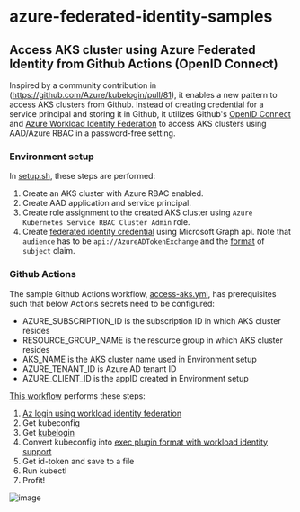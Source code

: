 # azure-federated-identity-samples

## Access AKS cluster using Azure Federated Identity from Github Actions (OpenID Connect)

Inspired by a community contribution in (https://github.com/Azure/kubelogin/pull/81), it enables a new pattern to access AKS clusters from Github. Instead of creating credential for a service principal and storing it in Github, it utilizes Github's [OpenID Connect](https://docs.github.com/en/actions/deployment/security-hardening-your-deployments/configuring-openid-connect-in-azure) and [Azure Workload Identity Federation](https://docs.microsoft.com/en-us/azure/active-directory/develop/workload-identity-federation) to access AKS clusters using AAD/Azure RBAC in a password-free setting.

### Environment setup
In [setup.sh](setup.sh), these steps are performed:

1. Create an AKS cluster with Azure RBAC enabled.
2. Create AAD application and service principal.
3. Create role assignment to the created AKS cluster using `Azure Kubernetes Service RBAC Cluster Admin` role.
4. Create [federated identity credential](https://docs.microsoft.com/en-us/graph/api/application-post-federatedidentitycredentials?view=graph-rest-beta&tabs=http) using Microsoft Graph api. Note that `audience` has to be `api://AzureADTokenExchange` and the [format](https://docs.github.com/en/actions/deployment/security-hardening-your-deployments/about-security-hardening-with-openid-connect#example-subject-claims) of `subject` claim.

### Github Actions
The sample Github Actions workflow, [access-aks.yml](.github/workflows/access-aks.yml), has prerequisites such that below Actions secrets need to be configured:
* AZURE_SUBSCRIPTION_ID is the subscription ID in which AKS cluster resides
* RESOURCE_GROUP_NAME is the resource group in which AKS cluster resides
* AKS_NAME is the AKS cluster name used in Environment setup
* AZURE_TENANT_ID is Azure AD tenant ID
* AZURE_CLIENT_ID is the appID created in Environment setup

[This workflow](.github/workflows/access-aks.yml) performs these steps:
1. [Az login using workload identity federation](https://docs.github.com/en/actions/deployment/security-hardening-your-deployments/configuring-openid-connect-in-azure)
2. Get kubeconfig
3. Get [kubelogin](https://github.com/Azure/kubelogin)
4. Convert kubeconfig into [exec plugin format with workload identity support](https://github.com/Azure/kubelogin#azure-workload-federated-identity-non-interactive)
5. Get id-token and save to a file
6. Run kubectl
7. Profit!

![image](https://user-images.githubusercontent.com/4204090/161405021-c59ccbb7-6180-48b0-bac4-8ac8e6946a2b.png)
